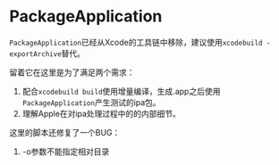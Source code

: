 # PackageApplication

`PackageApplication`已经从Xcode的工具链中移除，建议使用`xcodebuild -exportArchive`替代。

留着它在这里是为了满足两个需求：

1. 配合`xcodebuild build`使用增量编译，生成.app之后使用`PackageApplication`产生测试的ipa包。
2. 理解Apple在对ipa处理过程中的的内部细节。

这里的脚本还修复了一个BUG：

1. -o参数不能指定相对目录
